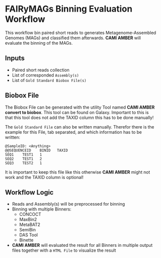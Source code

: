 # FAIRyMAGs Binning Evaluation Workflow

This workflow bin paired short reads to generates Metagenome-Assembled Genomes (MAGs) and classified them afterwards.
**CAMI AMBER** will evaluate the binning of the MAGs.

## Inputs

- Paired short reads collection
- List of corresponded `Assembly(s)`
- List of `Gold Standard Biobox File(s)`

## Biobox File

The Biobox File can be generated with the utility Tool named **CAMI AMBER convert to biobox**. 
This tool can be found on Galaxy. Important to this is that this tool does not add the TAXID column this has to be done manually!

The `Gold Standard File` can also be written manually. Therefor there is the example for this File, tab separated, and which information has to be written:

```
@SampleID: <Anything>
@@SEQUENCEID	BINID	TAXID
SEQ1	TEST1	1
SEQ2	TEST1	2
SEQ3	TEST2	1
```

It is important to keep this file like this otherwise **CAMI AMBER** might not work and the TAXID column is optional!


## Workflow Logic

- Reads and Assembly(s) will be preprocessed for binning
- Binning with multiple Binners:
    - CONCOCT
    - MaxBin2
    - MetaBAT2
    - SemiBin
    - DAS Tool
    - Binette
- **CAMI AMBER** will evaluated the result for all Binners in multiple output files together with a `HTML File` to visualize the result